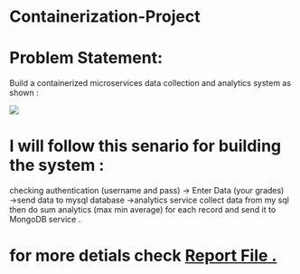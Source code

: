# Containerization-Project
<h1>Problem Statement: </h1>
<p>Build a containerized microservices data collection and analytics system as
shown :</p>
<img src ="https://user-images.githubusercontent.com/60039619/207957228-4bdac3d3-ead1-48ff-97a5-623c645b6d6c.png"/>
<h1>I will follow this senario for building the system :</h1>
<p>
checking authentication (username and pass) →
Enter Data (your grades) →send data to mysql database →analytics
service collect data from my sql then do sum analytics (max min average)
for each record and send it to MongoDB service .
</p>
<h1>for more detials check <a href="https://github.com/abood3ajawi/Containerization-Project/blob/main/Technical_Report.pdf"> Report File .</a></h1>
